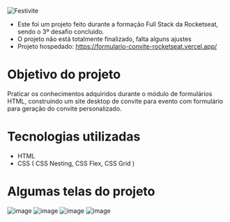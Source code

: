 ![Festivite](https://github.com/user-attachments/assets/85a6674e-6ad0-4be9-a65c-22abad04e6e3)

- Este foi um projeto feito durante a formação Full Stack da Rocketseat, sendo o 3º desafio concluido.
- O projeto não está totalmente finalizado, falta alguns ajustes
- Projeto hospedado: https://formulario-convite-rocketseat.vercel.app/
# Objetivo do projeto
Praticar os conhecimentos adquiridos durante o módulo de formulários HTML, construindo um site desktop de convite para evento com formulário para geração do convite personalizado.
# Tecnologias utilizadas
- HTML
- CSS ( CSS Nesting, CSS Flex, CSS Grid )

# Algumas telas do projeto
![image](https://github.com/user-attachments/assets/258a3c90-e009-4aa3-b216-6fda20fc03bf)
![image](https://github.com/user-attachments/assets/f4972296-0d49-4f0b-ad40-d0fd15553f14)
![image](https://github.com/user-attachments/assets/a74f7776-8113-4ffd-86f2-fdb66cc8f1fb)
![image](https://github.com/user-attachments/assets/9f1dd72e-675f-4cce-a6ef-0a643d795c95)
